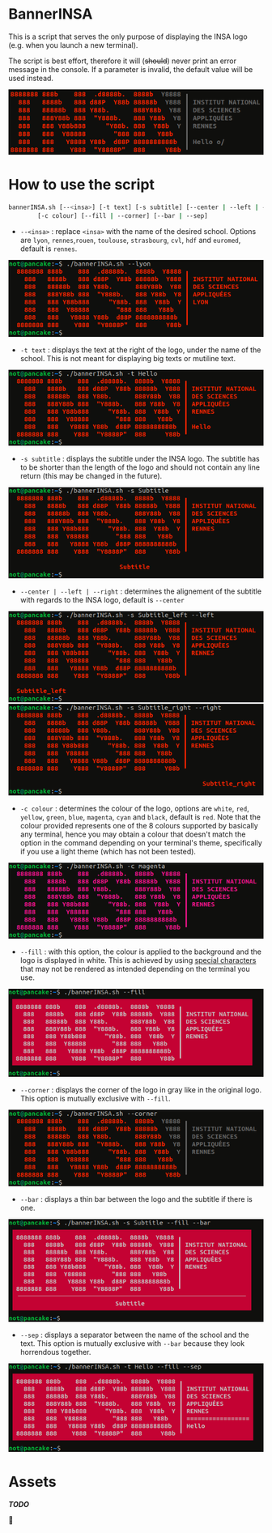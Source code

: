 # BannerINSA

This is a script that serves the only purpose of displaying the INSA logo (e.g. when you launch a new terminal). 

The script is best effort, therefore it will (~~should~~) never print an error message in the console. If a parameter is invalid, the default value will be used instead. 

![Example of what the script can display](preview/banner.png)


# How to use the script

```Bash
bannerINSA.sh [--<insa>] [-t text] [-s subtitle] [--center | --left | --right] 
		[-c colour] [--fill | --corner] [--bar | --sep]
```

* `--<insa>` : replace `<insa>` with the name of the desired school. Options are `lyon`, `rennes`,`rouen`, `toulouse`, `strasbourg`, `cvl`, `hdf` and `euromed`, default is `rennes`.

![Script with the name of the INSA Lyon](preview/banner-school.png)

* `-t text` : displays the text at the right of the logo, under the name of the school. This is not meant for displaying big texts or mutiline text.

![Script with the text "Hello"](preview/banner-text.png)

* `-s subtitle` : displays the subtitle under the INSA logo. The subtitle has to be shorter than the length of the logo and should not contain any line return (this may be changed in the future).

![Script with the subtitle "Subtitle"](preview/banner-subtitle-center.png)

* `--center | --left | --right` : determines the alignement of the subtitle with regards to the INSA logo, default is `--center`

![left-aligned subtitle](preview/banner-subtitle-left.png)
![right-aligned subtitle](preview/banner-subtitle-right.png)

* `-c colour` : determines the colour of the logo, options are `white`, `red`, `yellow`, `green`, `blue`, `magenta`, `cyan` and `black`, default is `red`. Note that the colour provided represents one of the 8 colours supported by basically any terminal, hence you may obtain a colour that doesn't match the option in the command depending on your terminal's theme, specifically if you use a light theme (which has not been tested).

![magenta-coloured logo](preview/banner-colour.png)

* `--fill` : with this option, the colour is applied to the background and the logo is displayed in white. This is achieved by using [special characters](https://en.wikipedia.org/wiki/Box-drawing_character) that may not be rendered as intended depending on the terminal you use.

![filled banner](preview/banner-fill.png)

* `--corner` : displays the corner of the logo in gray like in the original logo. This option is mutually exclusive with `--fill`.

![banner with a corner](preview/banner-corner.png)

* `--bar` : displays a thin bar between the logo and the subtitle if there is one.

![banner with a bar](preview/banner-bar.png)

* `--sep` : displays a separator between the name of the school and the text. This option is mutually exclusive with `--bar` because they look horrendous together.

![banner with a separator](preview/banner-sep.png)


# Assets


***TODO***

:pancakes:

